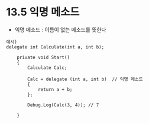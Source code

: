 # 13.5 익명 메소드
* 익명 메소드 : 이름이 없는 메소드를 뜻한다

  
  
```
예시)
delegate int Calculate(int a, int b);

	private void Start()
	{
		Calculate Calc;

		Calc = delegate (int a, int b)  // 익명 메소드
		{
			return a + b;
		};

		Debug.Log(Calc(3, 4)); // 7 
	
	}
```
